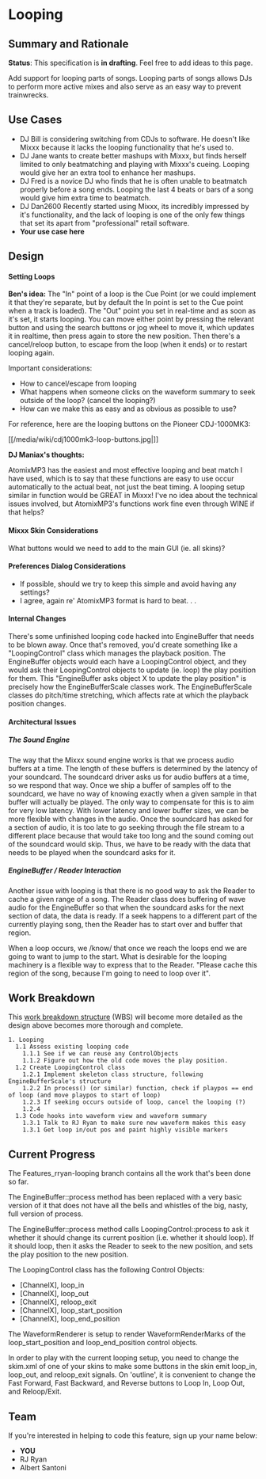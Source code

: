# Looping

## Summary and Rationale

**Status**: This specification is **in drafting**. Feel free to add
ideas to this page.

Add support for looping parts of songs. Looping parts of songs allows
DJs to perform more active mixes and also serve as an easy way to
prevent trainwrecks.

## Use Cases

  - DJ Bill is considering switching from CDJs to software. He doesn't
    like Mixxx because it lacks the looping functionality that he's used
    to.
  - DJ Jane wants to create better mashups with Mixxx, but finds herself
    limited to only beatmatching and playing with Mixxx's cueing.
    Looping would give her an extra tool to enhance her mashups.
  - DJ Fred is a novice DJ who finds that he is often unable to
    beatmatch properly before a song ends. Looping the last 4 beats or
    bars of a song would give him extra time to beatmatch.
  - DJ Dan2600 Recently started using Mixxx, its incredibly impressed by
    it's functionality, and the lack of looping is one of the only few
    things that set its apart from "professional" retail software. 
  - **Your use case here**

## Design

#### Setting Loops

**Ben's idea:** The "In" point of a loop is the Cue Point (or we could
implement it that they're separate, but by default the In point is set
to the Cue point when a track is loaded). The "Out" point you set in
real-time and as soon as it's set, it starts looping. You can move
either point by pressing the relevant button and using the search
buttons or jog wheel to move it, which updates it in realtime, then
press again to store the new position. Then there's a cancel/reloop
button, to escape from the loop (when it ends) or to restart looping
again.

Important considerations:

  - How to cancel/escape from looping
  - What happens when someone clicks on the waveform summary to seek
    outside of the loop? (cancel the looping?)
  - How can we make this as easy and as obvious as possible to use?

For reference, here are the looping buttons on the Pioneer CDJ-1000MK3:

[[/media/wiki/cdj1000mk3-loop-buttons.jpg|]]

**DJ Maniax's thoughts:**

AtomixMP3 has the easiest and most effective looping and beat match I
have used, which is to say that these functions are easy to use occur
automatically to the actual beat, not just the beat timing. A looping
setup similar in function would be GREAT in Mixxx\! I've no idea about
the technical issues involved, but AtomixMP3's functions work fine even
through WINE if that helps?

#### Mixxx Skin Considerations

What buttons would we need to add to the main GUI (ie. all skins)?

#### Preferences Dialog Considerations

  - If possible, should we try to keep this simple and avoid having any
    settings?
  - I agree, again re' AtomixMP3 format is hard to beat. . .

#### Internal Changes

There's some unfinished looping code hacked into EngineBuffer that needs
to be blown away. Once that's removed, you'd create something like a
"LoopingControl" class which manages the playback position. The
EngineBuffer objects would each have a LoopingControl object, and they
would ask their LoopingControl objects to update (ie. loop) the play
position for them. This "EngineBuffer asks object X to update the play
position" is precisely how the EngineBufferScale classes work. The
EngineBufferScale classes do pitch/time stretching, which affects rate
at which the playback position changes.

#### Architectural Issues

##### The Sound Engine

The way that the Mixxx sound engine works is that we process audio
buffers at a time. The length of these buffers is determined by the
latency of your soundcard. The soundcard driver asks us for audio
buffers at a time, so we respond that way. Once we ship a buffer of
samples off to the soundcard, we have no way of knowing exactly when a
given sample in that buffer will actually be played. The only way to
compensate for this is to aim for very low latency. With lower latency
and lower buffer sizes, we can be more flexible with changes in the
audio. Once the soundcard has asked for a section of audio, it is too
late to go seeking through the file stream to a different place because
that would take too long and the sound coming out of the soundcard would
skip. Thus, we have to be ready with the data that needs to be played
when the soundcard asks for it.

##### EngineBuffer / Reader Interaction

Another issue with looping is that there is no good way to ask the
Reader to cache a given range of a song. The Reader class does buffering
of wave audio for the EngineBuffer so that when the soundcard asks for
the next section of data, the data is ready. If a seek happens to a
different part of the currently playing song, then the Reader has to
start over and buffer that region.

When a loop occurs, we /know/ that once we reach the loops end we are
going to want to jump to the start. What is desirable for the looping
machinery is a flexible way to express that to the Reader. "Please cache
this region of the song, because I'm going to need to loop over it".

## Work Breakdown

This [work breakdown
structure](http://en.wikipedia.org/wiki/Work_breakdown_structure) (WBS)
will become more detailed as the design above becomes more thorough and
complete.

    1. Looping
      1.1 Assess existing looping code
        1.1.1 See if we can reuse any ControlObjects
        1.1.2 Figure out how the old code moves the play position.
      1.2 Create LoopingControl class
        1.2.1 Implement skeleton class structure, following EngineBufferScale's structure 
        1.2.2 In process() (or similar) function, check if playpos == end of loop (and move playpos to start of loop)
        1.2.3 If seeking occurs outside of loop, cancel the looping (?)
        1.2.4 
      1.3 Code hooks into waveform view and waveform summary
        1.3.1 Talk to RJ Ryan to make sure new waveform makes this easy
        1.3.1 Get loop in/out pos and paint highly visible markers

## Current Progress

The Features\_rryan-looping branch contains all the work that's been
done so far.

The EngineBuffer::process method has been replaced with a very basic
version of it that does not have all the bells and whistles of the big,
nasty, full version of process.

The EngineBuffer::process method calls LoopingControl::process to ask it
whether it should change its current position (i.e. whether it should
loop). If it should loop, then it asks the Reader to seek to the new
position, and sets the play position to the new position.

The LoopingControl class has the following Control Objects:

  - \[ChannelX\], loop\_in 
  - \[ChannelX\], loop\_out
  - \[ChannelX\], reloop\_exit 
  - \[ChannelX\], loop\_start\_position
  - \[ChannelX\], loop\_end\_position

The WaveformRenderer is setup to render WaveformRenderMarks of the
loop\_start\_position and loop\_end\_position control objects.

In order to play with the current looping setup, you need to change the
skim.xml of one of your skins to make some buttons in the skin emit
loop\_in, loop\_out, and reloop\_exit signals. On 'outline', it is
convenient to change the Fast Forward, Fast Backward, and Reverse
buttons to Loop In, Loop Out, and Reloop/Exit.

## Team

If you're interested in helping to code this feature, sign up your name
below:

  - **YOU**
  - RJ Ryan
  - Albert Santoni

